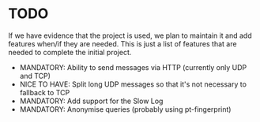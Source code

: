 # TODO

If we have evidence that the project is used, we plan to maintain it and add features when/if they are needed.
This is just a list of features that are needed to complete the initial project.

* MANDATORY: Ability to send messages via HTTP (currently only UDP and TCP)
* NICE TO HAVE: Split long UDP messages so that it's not necessary to fallback to TCP
* MANDATORY: Add support for the Slow Log
* MANDATORY: Anonymise queries (probably using pt-fingerprint)

